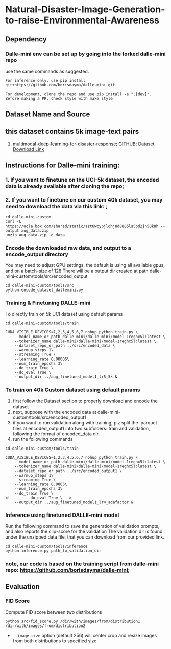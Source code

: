 # Natural-Disaster-Image-Generation-to-raise-Environmental-Awareness

## Dependency
### Dalle-mini env can be set up by going into the forked dalle-mini repo
use the same commands as suggested.
```
For inference only, use pip install git+https://github.com/borisdayma/dalle-mini.git.

For development, clone the repo and use pip install -e ".[dev]". Before making a PR, check style with make style
```

## Dataset Name and Source
## this dataset contains 5k image-text pairs
1. [multimodal-deep-learning-for-disaster-response](http://idl.iscram.org/files/husseinmouzannar/2018/2129_HusseinMouzannar_etal2018.pdf); [GITHUB](https://github.com/husseinmozannar/multimodal-deep-learning-for-disaster-response); [Dataset Download Link](https://drive.google.com/u/1/uc?id=1lLhTpfYBFaYwlAVaH7J-myHuN8mdV595&export=download)
## Instructions for Dalle-mini training:
### 1. If you want to finetune on the UCI-5k dataset, the encoded data is already available after cloning the repo; 
### 2. If you want to finetune on our custom 40k dataset, you may need to download the data via this link: ;
```
cd dalle-mini-custom 
curl -L https://ucla.box.com/shared/static/szt6wcypjlqhj8d8885la5bd2jn50k8h --output aug_data.zip
unzip aug_data.zip -d data
```

### Encode the downloaded raw data, and output to a encode_output directory
You may need to adjust GPU settings, the default is using all available gpus, and on a batch-size of 128
There will be a output dir created at path dalle-mini-custom/tools/src/encoded_output
```
cd dalle-mini-custom/tools/src
python encode_dataset_dallemini.py
```

### Training & Finetuning DALLE-mini

To directly train on 5k UCI dataset using default params

```
cd dalle-mini-custom/tools/train

CUDA_VISIBLE_DEVICES=1,2,3,4,5,6,7 nohup python train.py \
    --model_name_or_path dalle-mini/dalle-mini/model-1reghx5l:latest \
    --tokenizer_name dalle-mini/dalle-mini/model-1reghx5l:latest \
    --dataset_repo_or_path ../src/encoded_data \
    --warmup_steps 1\
    --streaming True \
    --learning_rate 0.00005\
    --num_train_epochs 3\
    --do_train True \
    --do_eval True \
    --output_dir ../aug_finetuned_model1_lr5_5k &
```
### To train on 40k Custom dataset using default params
1. first follow the Dataset section to properly download and encode the dataset
2. next, suppose with the encoded data at dalle-mini-custom/tools/src/encoded_output1
3. if you want to run validation along with training, plz split the .parquet files at encoded_output1 into two subfolders: train and validation, following the format of encoded_data dir.
4. run the following commands
```
cd dalle-mini-custom/tools/train

CUDA_VISIBLE_DEVICES=1,2,3,4,5,6,7 nohup python train.py \
    --model_name_or_path dalle-mini/dalle-mini/model-1reghx5l:latest \
    --tokenizer_name dalle-mini/dalle-mini/model-1reghx5l:latest \
    --dataset_repo_or_path ../src/encoded_output1 \
    --warmup_steps 1\
    --streaming True \
    --learning_rate 0.0005\
    --num_train_epochs 3\
    --do_train True \
<!--     --do_eval True \ -->
    --output_dir ../aug_finetuned_model1_lr4_adafactor &
```

### Inference using finetuned DALLE-mini model
Run the following command to save the generation of validation prompts, and also reports the clip-score for the validation
The validation dir is found under the unzipped data file, that you can download from our provided link.
```
cd dalle-mini-custom/tools/inference
python inference.py path_to_validation_dir
```

### note, our code is based on the training script from dalle-mini repo: https://github.com/borisdayma/dalle-mini;

## Evaluation

### FID Score
Compute FID score between two distributions
```
python src/fid_score.py /dir/with/images/from/distribution1 /dir/with/images/from/distribution2
```
- `--image-size` option (default 256) will center crop and resize images from both distributions to specified size
